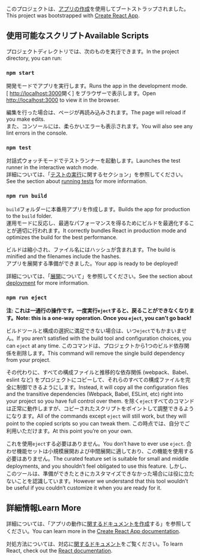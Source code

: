 <span data-ttu-id="407bf-101">このプロジェクトは、[アプリの作成](https://github.com/facebook/create-react-app)を使用してブートストラップされました。</span><span class="sxs-lookup"><span data-stu-id="407bf-101">This project was bootstrapped with [Create React App](https://github.com/facebook/create-react-app).</span></span>

## <a name="available-scripts"></a><span data-ttu-id="407bf-102">使用可能なスクリプト</span><span class="sxs-lookup"><span data-stu-id="407bf-102">Available Scripts</span></span>

<span data-ttu-id="407bf-103">プロジェクトディレクトリでは、次のものを実行できます。</span><span class="sxs-lookup"><span data-stu-id="407bf-103">In the project directory, you can run:</span></span>

### `npm start`

<span data-ttu-id="407bf-104">開発モードでアプリを実行します。</span><span class="sxs-lookup"><span data-stu-id="407bf-104">Runs the app in the development mode.</span></span><br>
<span data-ttu-id="407bf-105">[ [http://localhost:3000](http://localhost:3000)開く] をブラウザーで表示します。</span><span class="sxs-lookup"><span data-stu-id="407bf-105">Open [http://localhost:3000](http://localhost:3000) to view it in the browser.</span></span>

<span data-ttu-id="407bf-106">編集を行った場合は、ページが再読み込みされます。</span><span class="sxs-lookup"><span data-stu-id="407bf-106">The page will reload if you make edits.</span></span><br>
<span data-ttu-id="407bf-107">また、コンソールには、柔らかいエラーも表示されます。</span><span class="sxs-lookup"><span data-stu-id="407bf-107">You will also see any lint errors in the console.</span></span>

### `npm test`

<span data-ttu-id="407bf-108">対話式ウォッチモードでテストランナーを起動します。</span><span class="sxs-lookup"><span data-stu-id="407bf-108">Launches the test runner in the interactive watch mode.</span></span><br>
<span data-ttu-id="407bf-109">詳細については、「[テストの実行](https://facebook.github.io/create-react-app/docs/running-tests)に関するセクション」を参照してください。</span><span class="sxs-lookup"><span data-stu-id="407bf-109">See the section about [running tests](https://facebook.github.io/create-react-app/docs/running-tests) for more information.</span></span>

### `npm run build`

<span data-ttu-id="407bf-110">`build`フォルダーに本番用アプリを作成します。</span><span class="sxs-lookup"><span data-stu-id="407bf-110">Builds the app for production to the `build` folder.</span></span><br>
<span data-ttu-id="407bf-111">運用モードに反応し、最適なパフォーマンスを得るためにビルドを最適化することが適切に行われます。</span><span class="sxs-lookup"><span data-stu-id="407bf-111">It correctly bundles React in production mode and optimizes the build for the best performance.</span></span>

<span data-ttu-id="407bf-112">ビルドは縮小され、ファイル名にはハッシュが含まれます。</span><span class="sxs-lookup"><span data-stu-id="407bf-112">The build is minified and the filenames include the hashes.</span></span><br>
<span data-ttu-id="407bf-113">アプリを展開する準備ができました。</span><span class="sxs-lookup"><span data-stu-id="407bf-113">Your app is ready to be deployed!</span></span>

<span data-ttu-id="407bf-114">詳細については、「[展開](https://facebook.github.io/create-react-app/docs/deployment)について」を参照してください。</span><span class="sxs-lookup"><span data-stu-id="407bf-114">See the section about [deployment](https://facebook.github.io/create-react-app/docs/deployment) for more information.</span></span>

### `npm run eject`

<span data-ttu-id="407bf-115">**注: これは一通行の操作です。一度実行`eject`すると、戻ることができなくなります。**</span><span class="sxs-lookup"><span data-stu-id="407bf-115">**Note: this is a one-way operation. Once you `eject`, you can’t go back!**</span></span>

<span data-ttu-id="407bf-116">ビルドツールと構成の選択に満足できない場合は、いつ`eject`でもかまいません。</span><span class="sxs-lookup"><span data-stu-id="407bf-116">If you aren’t satisfied with the build tool and configuration choices, you can `eject` at any time.</span></span> <span data-ttu-id="407bf-117">このコマンドは、プロジェクトから1つのビルド依存関係を削除します。</span><span class="sxs-lookup"><span data-stu-id="407bf-117">This command will remove the single build dependency from your project.</span></span>

<span data-ttu-id="407bf-118">その代わりに、すべての構成ファイルと推移的な依存関係 (webpack、Babel、eslint など) をプロジェクトにコピーして、それらのすべての構成ファイルを完全に制御できるようにします。</span><span class="sxs-lookup"><span data-stu-id="407bf-118">Instead, it will copy all the configuration files and the transitive dependencies (Webpack, Babel, ESLint, etc) right into your project so you have full control over them.</span></span> <span data-ttu-id="407bf-119">を除く`eject`すべてのコマンドは正常に動作しますが、コピーされたスクリプトをポイントして調整できるようになります。</span><span class="sxs-lookup"><span data-stu-id="407bf-119">All of the commands except `eject` will still work, but they will point to the copied scripts so you can tweak them.</span></span> <span data-ttu-id="407bf-120">この時点では、自分でご利用いただけます。</span><span class="sxs-lookup"><span data-stu-id="407bf-120">At this point you’re on your own.</span></span>

<span data-ttu-id="407bf-121">これを使用`eject`する必要はありません。</span><span class="sxs-lookup"><span data-stu-id="407bf-121">You don’t have to ever use `eject`.</span></span> <span data-ttu-id="407bf-122">合わせ機能セットは小規模展開および中間展開に適しており、この機能を使用する必要はありません。</span><span class="sxs-lookup"><span data-stu-id="407bf-122">The curated feature set is suitable for small and middle deployments, and you shouldn’t feel obligated to use this feature.</span></span> <span data-ttu-id="407bf-123">しかし、このツールは、準備ができたときにカスタマイズできなかった場合には役に立たないことを認識しています。</span><span class="sxs-lookup"><span data-stu-id="407bf-123">However we understand that this tool wouldn’t be useful if you couldn’t customize it when you are ready for it.</span></span>

## <a name="learn-more"></a><span data-ttu-id="407bf-124">詳細情報</span><span class="sxs-lookup"><span data-stu-id="407bf-124">Learn More</span></span>

<span data-ttu-id="407bf-125">詳細については、「アプリの動作に[関するドキュメントを作成](https://facebook.github.io/create-react-app/docs/getting-started)する」を参照してください。</span><span class="sxs-lookup"><span data-stu-id="407bf-125">You can learn more in the [Create React App documentation](https://facebook.github.io/create-react-app/docs/getting-started).</span></span>

<span data-ttu-id="407bf-126">対処方法については、対応に[関するドキュメント](https://reactjs.org/)をご覧ください。</span><span class="sxs-lookup"><span data-stu-id="407bf-126">To learn React, check out the [React documentation](https://reactjs.org/).</span></span>
